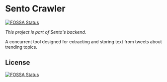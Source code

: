 # Sento Crawler
[![FOSSA Status](https://app.fossa.io/api/projects/git%2Bgithub.com%2Frobgc%2Fsento-crawler.svg?type=shield)](https://app.fossa.io/projects/git%2Bgithub.com%2Frobgc%2Fsento-crawler?ref=badge_shield)


*This project is part of Sento's backend*.

A concurrent tool designed for extracting and storing text from tweets about trending topics.


## License
[![FOSSA Status](https://app.fossa.io/api/projects/git%2Bgithub.com%2Frobgc%2Fsento-crawler.svg?type=large)](https://app.fossa.io/projects/git%2Bgithub.com%2Frobgc%2Fsento-crawler?ref=badge_large)